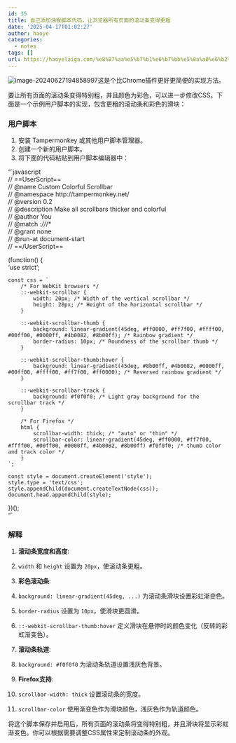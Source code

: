 ```yaml
---
id: 35
title: 自己添加油猴脚本代码，让浏览器所有页面的滚动条变得更粗
date: '2025-04-17T01:02:27'
author: haoye
categories:
  - notes
tags: []
url: https://haoyelaiga.com/%e8%87%aa%e5%b7%b1%e6%b7%bb%e5%8a%a0%e6%b2%b9%e7%8c%b4%e8%84%9a%e6%9c%ac%e4%bb%a3%e7%a0%81%ef%bc%8c%e8%ae%a9%e6%b5%8f%e8%a7%88%e5%99%a8%e6%89%80%e6%9c%89%e9%a1%b5%e9%9d%a2%e7%9a%84%e6%bb%9a%e5%8a%a8/
---
```


![image-20240627194858997](https://docu-1319658309.cos.ap-guangzhou.myqcloud.com/image-20240627194858997.png)这是个比Chrome插件更好更简便的实现方法。

要让所有页面的滚动条变得特别粗，并且颜色为彩色，可以进一步修改CSS。下面是一个示例用户脚本的实现，包含更粗的滚动条和彩色的滑块：

### 用户脚本

1. 安装 Tampermonkey 或其他用户脚本管理器。
2. 创建一个新的用户脚本。
3. 将下面的代码粘贴到用户脚本编辑器中：

“\`javascript\
// ==UserScript==\
// @name Custom Colorful Scrollbar\
// @namespace http\://tampermonkey.net/\
// @version 0.2\
// @description Make all scrollbars thicker and colorful\
// @author You\
// @match *://*/\*\
// @grant none\
// @run-at document-start\
// ==/UserScript==

(function() {\
‘use strict’;

```
const css = `
    /* For WebKit browsers */
    ::-webkit-scrollbar {
        width: 20px; /* Width of the vertical scrollbar */
        height: 20px; /* Height of the horizontal scrollbar */
    }

    ::-webkit-scrollbar-thumb {
        background: linear-gradient(45deg, #ff0000, #ff7f00, #ffff00, #00ff00, #0000ff, #4b0082, #8b00ff); /* Rainbow gradient */
        border-radius: 10px; /* Roundness of the scrollbar thumb */
    }

    ::-webkit-scrollbar-thumb:hover {
        background: linear-gradient(45deg, #8b00ff, #4b0082, #0000ff, #00ff00, #ffff00, #ff7f00, #ff0000); /* Reversed rainbow gradient */
    }

    ::-webkit-scrollbar-track {
        background: #f0f0f0; /* Light gray background for the scrollbar track */
    }

    /* For Firefox */
    html {
        scrollbar-width: thick; /* "auto" or "thin" */
        scrollbar-color: linear-gradient(45deg, #ff0000, #ff7f00, #ffff00, #00ff00, #0000ff, #4b0082, #8b00ff) #f0f0f0; /* thumb color and track color */
    }
`;

const style = document.createElement('style');
style.type = 'text/css';
style.appendChild(document.createTextNode(css));
document.head.appendChild(style);
```

})();\
“\`

### 解释

1. **滚动条宽度和高度**:

2. `width` 和 `height` 设置为 `20px`，使滚动条更粗。

3. **彩色滚动条**:

4. `background: linear-gradient(45deg, ...)` 为滚动条滑块设置彩虹渐变色。

5. `border-radius` 设置为 `10px`，使滑块更圆滑。

6. `::-webkit-scrollbar-thumb:hover` 定义滑块在悬停时的颜色变化（反转的彩虹渐变色）。

7. **滚动条轨道**:

8. `background: #f0f0f0` 为滚动条轨道设置浅灰色背景。

9. **Firefox支持**:

10. `scrollbar-width: thick` 设置滚动条的宽度。

11. `scrollbar-color` 使用渐变色作为滑块颜色，浅灰色作为轨道颜色。

将这个脚本保存并启用后，所有页面的滚动条将变得特别粗，并且滑块将显示彩虹渐变色。你可以根据需要调整CSS属性来定制滚动条的外观。
